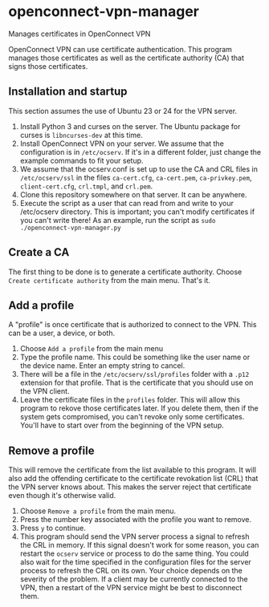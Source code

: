 # openconnect-vpn-manager
Manages certificates in OpenConnect VPN

OpenConnect VPN can use certificate authentication.  This program manages those certificates as well as the certificate authority (CA) that signs those certificates.

##  Installation and startup
This section assumes the use of Ubuntu 23 or 24 for the VPN server.

1. Install Python 3 and curses on the server.  The Ubuntu package for curses is `libncurses-dev` at this time.
1. Install OpenConnect VPN on your server.  We assume that the configuration is in `/etc/ocserv`.  If it's in a different folder, just change the example commands to fit your setup.
1. We assume that the ocserv.conf is set up to use the CA and CRL files in `/etc/ocserv/ssl` in the files `ca-cert.cfg`, `ca-cert.pem`, `ca-privkey.pem`, `client-cert.cfg`, `crl.tmpl`, and `crl.pem`.
1. Clone this repository somewhere on that server.  It can be anywhere.
1. Execute the script as a user that can read from and write to your /etc/ocserv directory.  This is important; you can't modify certificates if you can't write there!  As an example, run the script as `sudo ./openconnect-vpn-manager.py`


##  Create a CA
The first thing to be done is to generate a certificate authority.  Choose `Create certificate authority` from the main menu.  That's it.


##  Add a profile
A "profile" is once certificate that is authorized to connect to the VPN.  This can be a user, a device, or both.

1. Choose `Add a profile` from the main menu
1. Type the profile name.  This could be something like the user name or the device name.  Enter an empty string to cancel.
1. There will be a file in the `/etc/ocserv/ssl/profiles` folder with a `.p12` extension for that profile.  That is the certificate that you should use on the VPN client.
1. Leave the certificate files in the `profiles` folder.  This will allow this program to rekove those certificates later.  If you delete them, then if the system gets compromised, you can't revoke only some certificates.  You'll have to start over from the beginning of the VPN setup.


##  Remove a profile
This will remove the certificate from the list available to this program.  It will also add the offending certificate to the certificate revokation list (CRL) that the VPN server knows about.  This makes the server reject that certificate even though it's otherwise valid.

1. Choose `Remove a profile` from the main menu.
1. Press the number key associated with the profile you want to remove.
1. Press `y` to continue.
1. This program should send the VPN server process a signal to refresh the CRL in memory.  If this signal doesn't work for some reason, you can restart the `ocserv` service or process to do the same thing.  You could also wait for the time specified in the configuration files for the server process to refresh the CRL on its own.  Your choice depends on the severity of the problem.  If a client may be currently connected to the VPN, then a restart of the VPN service might be best to disconnect them.
